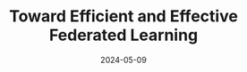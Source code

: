 ---
title: "Toward Efficient and Effective Federated Learning"
collection: talks
type: "Presentation"
permalink: /talks/2023-02-01-FilFL
venue: "Presentation, Ph.D. Proposal, KAUST"
date: 2024-05-09
location: "KAUST"
---